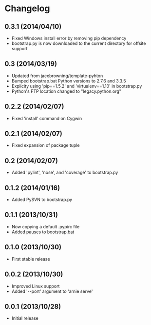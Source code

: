 Changelog
=========

0.3.1 (2014/04/10)
------------------

- Fixed Windows install error by removing pip dependency
- bootstrap.py is now downloaded to the current directory for offsite support

0.3 (2014/03/19)
----------------

- Updated from jacebrowning/template-pyhton
- Bumped bootstrap.bat Python versions to 2.7.6 and 3.3.5
- Explicity using 'pip==1.5.2' and 'virtualenv==1.10' in bootstrap.py
- Python's FTP location changed to "legacy.python.org"

0.2.2 (2014/02/07)
------------------

- Fixed 'install' command on Cygwin

0.2.1 (2014/02/07)
------------------

- Fixed expansion of package tuple

0.2 (2014/02/07)
----------------

- Added 'pylint', 'nose', and 'coverage' to bootstrap.py

0.1.2 (2014/01/16)
------------------

- Added PySVN to bootstrap.py

0.1.1 (2013/10/31)
------------------

- Now copying a default .pypirc file
- Added pauses to bootstrap.bat

0.1.0 (2013/10/30)
------------------

- First stable release

0.0.2 (2013/10/30)
------------------

- Improved Linux support
- Added '--port' argument to 'arnie serve'

0.0.1 (2013/10/28)
------------------

- Initial release

